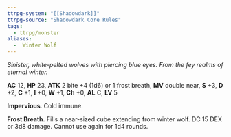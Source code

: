 ```yaml
---
ttrpg-system: "[[Shadowdark]]"
ttrpg-source: "Shadowdark Core Rules"
tags:
  - ttrpg/monster
aliases:
  -  Winter Wolf
---
```


_Sinister, white-pelted wolves with piercing blue eyes. From the fey realms of eternal winter._

**AC** 12, **HP** 23, **ATK** 2 bite +4 (1d6) or 1 frost breath, **MV** double near, **S** +3, **D** +2, **C** +1, **I** +0, **W** +1, **Ch** +0, **AL** C, **LV** 5

**Impervious**. Cold immune. 

**Frost Breath.** Fills a near-sized cube extending from winter wolf. DC 15 DEX or 3d8 damage. Cannot use again for 1d4 rounds.

